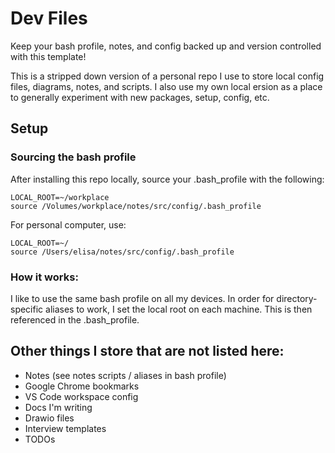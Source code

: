# Dev Files

Keep your bash profile, notes, and config backed up and version controlled with this template!

This is a stripped down version of a personal repo I use to store local config files, diagrams, notes, and scripts. I also use my own local ersion as a place to generally experiment with new packages, setup, config, etc.

## Setup

### Sourcing the bash profile

After installing this repo locally, source your .bash_profile with the following:

```
LOCAL_ROOT=~/workplace
source /Volumes/workplace/notes/src/config/.bash_profile
```

For personal computer, use:

```
LOCAL_ROOT=~/
source /Users/elisa/notes/src/config/.bash_profile
```

### How it works:

I like to use the same bash profile on all my devices. In order for directory-specific aliases to work, I set the local root on each machine. This is then referenced in the .bash_profile.

## Other things I store that are not listed here:

- Notes (see notes scripts / aliases in bash profile)
- Google Chrome bookmarks
- VS Code workspace config
- Docs I'm writing
- Drawio files
- Interview templates
- TODOs
